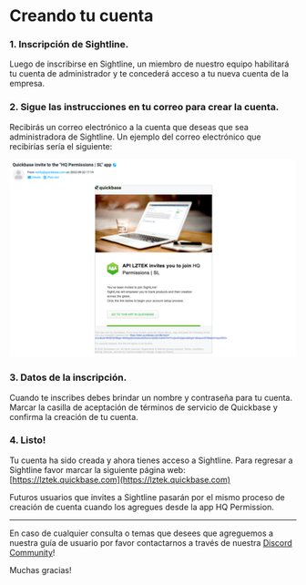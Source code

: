 # Creando tu cuenta
### 1. Inscripción de Sightline.

   Luego de inscribirse en Sightline, un miembro de nuestro equipo habilitará tu cuenta de administrador y te concederá acceso a tu nueva cuenta de la empresa.

### 2. Sigue las instrucciones en tu correo para crear la cuenta.

   Recibirás un correo electrónico a la cuenta que deseas que sea administradora de Sightline. Un ejemplo del correo electrónico que recibirías sería el siguiente:

  ![Invitation_Email](../../../overrides/assets/images/en/Invitation_Email.png)

### 3. Datos de la inscripción.

   Cuando te inscribes debes brindar un nombre y contraseña para tu cuenta. Marcar la casilla de aceptación de términos de servicio de Quickbase y confirma la creación de tu cuenta.

### 4. Listo!

   Tu cuenta ha sido creada y ahora tienes acceso a Sightline. Para regresar a Sightline favor marcar la siguiente página web: [https://lztek.quickbase.com](https://lztek.quickbase.com)


Futuros usuarios que invites a Sightline pasarán por el mismo proceso de creación de cuenta cuando los agregues desde la app HQ Permission.

---

En caso de cualquier consulta o temas que desees que agreguemos a nuestra guía de usuario por favor contactarnos a través de nuestra [Discord Community](https://discord.gg/zNCZnKNXEv)!

Muchas gracias!